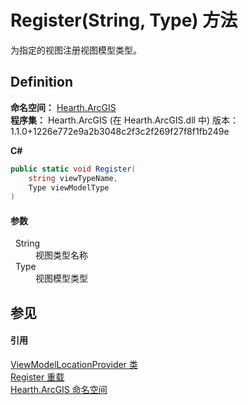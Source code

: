 # Register(String, Type) 方法


为指定的视图注册视图模型类型。



## Definition
**命名空间：** <a href="N_Hearth_ArcGIS">Hearth.ArcGIS</a>  
**程序集：** Hearth.ArcGIS (在 Hearth.ArcGIS.dll 中) 版本：1.1.0+1226e772e9a2b3048c2f3c2f269f27f8f1fb249e

**C#**
``` C#
public static void Register(
	string viewTypeName,
	Type viewModelType
)
```



#### 参数
<dl><dt>  String</dt><dd>视图类型名称</dd><dt>  Type</dt><dd>视图模型类型</dd></dl>

## 参见


#### 引用
<a href="T_Hearth_ArcGIS_ViewModelLocationProvider">ViewModelLocationProvider 类</a>  
<a href="Overload_Hearth_ArcGIS_ViewModelLocationProvider_Register">Register 重载</a>  
<a href="N_Hearth_ArcGIS">Hearth.ArcGIS 命名空间</a>  
